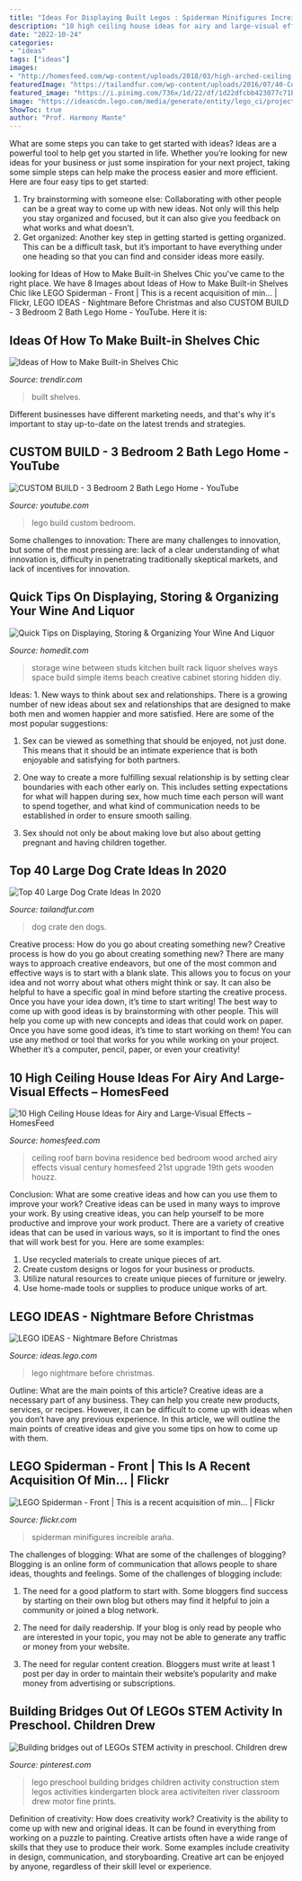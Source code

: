 ```yaml
---
title: "Ideas For Displaying Built Legos : Spiderman Minifigures Increible Araña"
description: "10 high ceiling house ideas for airy and large-visual effects – homesfeed"
date: "2022-10-24"
categories:
- "ideas"
tags: ["ideas"]
images:
- "http://homesfeed.com/wp-content/uploads/2018/03/high-arched-ceiling-bedroom-with-wood-siding-roof-and-solid-wood-supports-drop-leaf-console-table-wood-bed-frame.jpg"
featuredImage: "https://tailandfur.com/wp-content/uploads/2016/07/40-Comfy-Large-Dog-Crate-Ideas-10.png"
featured_image: "https://i.pinimg.com/736x/1d/22/df/1d22dfcbb423077c71bf63ee2fb4fa60.jpg"
image: "https://ideascdn.lego.com/media/generate/entity/lego_ci/project/1bba3314-2003-4df2-8901-b0d5617dc30d/1/resize:1600:900"
ShowToc: true
author: "Prof. Harmony Mante"
---
```



What are some steps you can take to get started with ideas?
Ideas are a powerful tool to help get you started in life. Whether you’re looking for new ideas for your business or just some inspiration for your next project, taking some simple steps can help make the process easier and more efficient. Here are four easy tips to get started: 
1. Try brainstorming with someone else: Collaborating with other people can be a great way to come up with new ideas. Not only will this help you stay organized and focused, but it can also give you feedback on what works and what doesn’t. 
2. Get organized: Another key step in getting started is getting organized. This can be a difficult task, but it’s important to have everything under one heading so that you can find and consider ideas more easily. 

	

		
looking for Ideas of How to Make Built-in Shelves Chic you've came to the right place. We have 8 Images about Ideas of How to Make Built-in Shelves Chic like LEGO Spiderman - Front | This is a recent acquisition of min… | Flickr, LEGO IDEAS - Nightmare Before Christmas and also CUSTOM BUILD - 3 Bedroom 2 Bath Lego Home - YouTube. Here it is:
		
    
## Ideas Of How To Make Built-in Shelves Chic

<img loading=lazy src="https://cdn.trendir.com/wp-content/uploads/2017/08/Blue-built-in-shelves-to-make-a-steatment.jpg" onerror="this.onerror=null;this.src='https://tse3.mm.bing.net/th?id=OIP.u4j-2kaHRlUkkfGuWBcxSgHaFj&amp;pid=15.1';" alt="Ideas of How to Make Built-in Shelves Chic">

_Source: trendir.com_

>built shelves. 

	

Different businesses have different marketing needs, and that's why it's important to stay up-to-date on the latest trends and strategies.

    
## CUSTOM BUILD - 3 Bedroom 2 Bath Lego Home - YouTube

<img loading=lazy src="http://i1.ytimg.com/vi/O5qnlFrtmpw/maxresdefault.jpg" onerror="this.onerror=null;this.src='https://tse1.mm.bing.net/th?id=OIP.LdE_h1N7JpGHkDxVrNyL-wHaEK&amp;pid=15.1';" alt="CUSTOM BUILD - 3 Bedroom 2 Bath Lego Home - YouTube">

_Source: youtube.com_

>lego build custom bedroom. 

	

Some challenges to innovation:
There are many challenges to innovation, but some of the most pressing are: lack of a clear understanding of what innovation is, difficulty in penetrating traditionally skeptical markets, and lack of incentives for innovation.

    
## Quick Tips On Displaying, Storing &amp; Organizing Your Wine And Liquor

<img loading=lazy src="https://cdn.homedit.com/wp-content/uploads/2014/06/simple-vertical-built-in-wall-storage.jpg" onerror="this.onerror=null;this.src='https://tse2.mm.bing.net/th?id=OIP.vPuHXCAGB8AorE6kuSKEGQHaJ3&amp;pid=15.1';" alt="Quick Tips on Displaying, Storing &amp; Organizing Your Wine And Liquor">

_Source: homedit.com_

>storage wine between studs kitchen built rack liquor shelves ways space build simple items beach creative cabinet storing hidden diy. 

	

Ideas: 1. New ways to think about sex and relationships.
There is a growing number of new ideas about sex and relationships that are designed to make both men and women happier and more satisfied. Here are some of the most popular suggestions:
1. Sex can be viewed as something that should be enjoyed, not just done. This means that it should be an intimate experience that is both enjoyable and satisfying for both partners.

2. One way to create a more fulfilling sexual relationship is by setting clear boundaries with each other early on. This includes setting expectations for what will happen during sex, how much time each person will want to spend together, and what kind of communication needs to be established in order to ensure smooth sailing.

3. Sex should not only be about making love but also about getting pregnant and having children together.

    
## Top 40 Large Dog Crate Ideas In 2020

<img loading=lazy src="https://tailandfur.com/wp-content/uploads/2016/07/40-Comfy-Large-Dog-Crate-Ideas-10.png" onerror="this.onerror=null;this.src='https://tse2.mm.bing.net/th?id=OIP.hoADSboKnPLYcoiemmLd5AHaLI&amp;pid=15.1';" alt="Top 40 Large Dog Crate Ideas In 2020">

_Source: tailandfur.com_

>dog crate den dogs. 

	

Creative process: How do you go about creating something new?
Creative process is how do you go about creating something new? There are many ways to approach creative endeavors, but one of the most common and effective ways is to start with a blank slate. This allows you to focus on your idea and not worry about what others might think or say. It can also be helpful to have a specific goal in mind before starting the creative process. Once you have your idea down, it’s time to start writing! The best way to come up with good ideas is by brainstorming with other people. This will help you come up with new concepts and ideas that could work on paper. Once you have some good ideas, it’s time to start working on them! You can use any method or tool that works for you while working on your project. Whether it’s a computer, pencil, paper, or even your creativity!

    
## 10 High Ceiling House Ideas For Airy And Large-Visual Effects – HomesFeed

<img loading=lazy src="http://homesfeed.com/wp-content/uploads/2018/03/high-arched-ceiling-bedroom-with-wood-siding-roof-and-solid-wood-supports-drop-leaf-console-table-wood-bed-frame.jpg" onerror="this.onerror=null;this.src='https://tse4.mm.bing.net/th?id=OIP.NuolnZpXGJzF-tIF5y-6swHaE7&amp;pid=15.1';" alt="10 High Ceiling House Ideas for Airy and Large-Visual Effects – HomesFeed">

_Source: homesfeed.com_

>ceiling roof barn bovina residence bed bedroom wood arched airy effects visual century homesfeed 21st upgrade 19th gets wooden houzz. 

	

Conclusion: What are some creative ideas and how can you use them to improve your work?
Creative ideas can be used in many ways to improve your work. By using creative ideas, you can help yourself to be more productive and improve your work product. There are a variety of creative ideas that can be used in various ways, so it is important to find the ones that will work best for you. Here are some examples: 
1. Use recycled materials to create unique pieces of art.
2. Create custom designs or logos for your business or products.
3. Utilize natural resources to create unique pieces of furniture or jewelry.
4. Use home-made tools or supplies to produce unique works of art.

    
## LEGO IDEAS - Nightmare Before Christmas

<img loading=lazy src="https://ideascdn.lego.com/media/generate/entity/lego_ci/project/1bba3314-2003-4df2-8901-b0d5617dc30d/1/resize:1600:900" onerror="this.onerror=null;this.src='https://tse4.mm.bing.net/th?id=OIP.92n-jeJrQtQHWKOutuIwQAHaEe&amp;pid=15.1';" alt="LEGO IDEAS - Nightmare Before Christmas">

_Source: ideas.lego.com_

>lego nightmare before christmas. 

	

Outline: What are the main points of this article?
Creative ideas are a necessary part of any business. They can help you create new products, services, or recipes. However, it can be difficult to come up with ideas when you don’t have any previous experience. In this article, we will outline the main points of creative ideas and give you some tips on how to come up with them.

    
## LEGO Spiderman - Front | This Is A Recent Acquisition Of Min… | Flickr

<img loading=lazy src="https://c1.staticflickr.com/3/2219/1763713567_dfdc147aaf_b.jpg" onerror="this.onerror=null;this.src='https://tse2.mm.bing.net/th?id=OIP.qHniBtR4R4J676dfAgzWKQHaJ4&amp;pid=15.1';" alt="LEGO Spiderman - Front | This is a recent acquisition of min… | Flickr">

_Source: flickr.com_

>spiderman minifigures increible araña. 

	

The challenges of blogging: What are some of the challenges of blogging?
Blogging is an online form of communication that allows people to share ideas, thoughts and feelings. Some of the challenges of blogging include:
1. The need for a good platform to start with. Some bloggers find success by starting on their own blog but others may find it helpful to join a community or joined a blog network.

2. The need for daily readership. If your blog is only read by people who are interested in your topic, you may not be able to generate any traffic or money from your website.

3. The need for regular content creation. Bloggers must write at least 1 post per day in order to maintain their website’s popularity and make money from advertising or subscriptions.

    
## Building Bridges Out Of LEGOs STEM Activity In Preschool. Children Drew

<img loading=lazy src="https://i.pinimg.com/736x/1d/22/df/1d22dfcbb423077c71bf63ee2fb4fa60.jpg" onerror="this.onerror=null;this.src='https://tse1.mm.bing.net/th?id=OIP.P9c22sowjpkg_vj3Q8EQ1QHaJ3&amp;pid=15.1';" alt="Building bridges out of LEGOs STEM activity in preschool. Children drew">

_Source: pinterest.com_

>lego preschool building bridges children activity construction stem legos activities kindergarten block area activiteiten river classroom drew motor fine prints. 

	

Definition of creativity: How does creativity work?
Creativity is the ability to come up with new and original ideas. It can be found in everything from working on a puzzle to painting. Creative artists often have a wide range of skills that they use to produce their work. Some examples include creativity in design, communication, and storyboarding. Creative art can be enjoyed by anyone, regardless of their skill level or experience.

